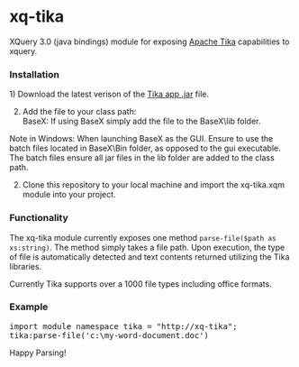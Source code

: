 # xq-tika
XQuery 3.0 (java bindings) module for exposing <a href="https://tika.apache.org/download.html">Apache Tika</a> capabilities to xquery.

<h3>Installation</h3>
1) Download the latest verison of the <a href="https://tika.apache.org/download.html">Tika app .jar</a> file. 

2) Add the file to your class path: <br />
BaseX: If using BaseX simply add the file to the BaseX\lib folder. 
<p />
Note in Windows: When launching BaseX as the GUI. Ensure to use the batch files located in BaseX\Bin folder, as opposed to the gui executable. The batch files ensure all jar files in the lib folder are added to the class path. 
<p />

2) Clone this repository to your local machine and import the xq-tika.xqm module into your project.

<h3>Functionality</h3>
The xq-tika module currently exposes one method <code>parse-file($path as xs:string)</code>. The method simply takes a file path. Upon execution, the type of file is automatically detected and text contents returned utilizing the Tika libraries. <p />

Currently Tika supports over a 1000 file types including office formats. <br />

<h3>Example</h3>

<pre>
import module namespace tika = "http://xq-tika";
tika:parse-file('c:\my-word-document.doc')
</pre>

Happy Parsing!



